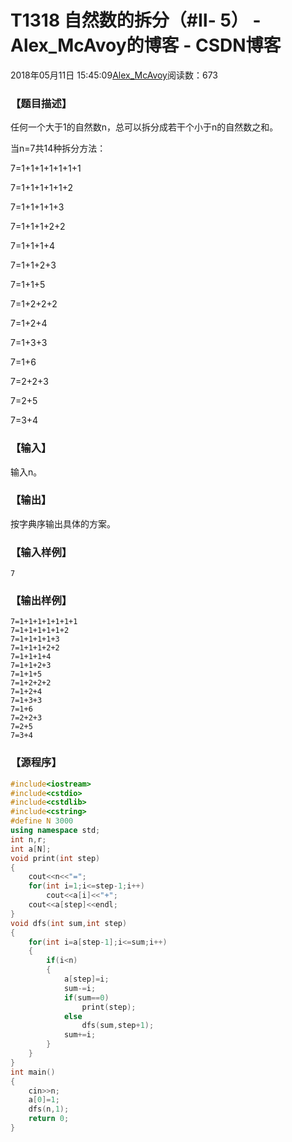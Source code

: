 # T1318 自然数的拆分（#Ⅱ- 5） - Alex_McAvoy的博客 - CSDN博客





2018年05月11日 15:45:09[Alex_McAvoy](https://me.csdn.net/u011815404)阅读数：673








### 【题目描述】

任何一个大于1的自然数n，总可以拆分成若干个小于n的自然数之和。

当n=7共14种拆分方法：

7=1+1+1+1+1+1+1

7=1+1+1+1+1+2

7=1+1+1+1+3

7=1+1+1+2+2

7=1+1+1+4

7=1+1+2+3

7=1+1+5

7=1+2+2+2

7=1+2+4

7=1+3+3

7=1+6

7=2+2+3

7=2+5

7=3+4

### 【输入】

输入n。



### 【输出】

按字典序输出具体的方案。

### 【输入样例】
`7`
### 【输出样例】

```
7=1+1+1+1+1+1+1
7=1+1+1+1+1+2
7=1+1+1+1+3
7=1+1+1+2+2
7=1+1+1+4
7=1+1+2+3
7=1+1+5
7=1+2+2+2
7=1+2+4
7=1+3+3
7=1+6
7=2+2+3
7=2+5
7=3+4
```

### 【源程序】

```cpp
#include<iostream>
#include<cstdio>
#include<cstdlib>
#include<cstring>
#define N 3000
using namespace std;
int n,r;
int a[N];
void print(int step)
{
    cout<<n<<"=";
    for(int i=1;i<=step-1;i++)
        cout<<a[i]<<"+";
    cout<<a[step]<<endl;
}
void dfs(int sum,int step)
{
    for(int i=a[step-1];i<=sum;i++)
    {
        if(i<n)
        {
            a[step]=i;
            sum-=i;
            if(sum==0)
                print(step);
            else
                dfs(sum,step+1);
            sum+=i;
        }
    }
}
int main()
{
    cin>>n;
    a[0]=1;
    dfs(n,1);
    return 0;
}
```





